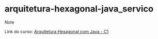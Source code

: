 # arquitetura-hexagonal-java_servico

> [!NOTE]
> Link do curso: [Arquitetura Hexagonal com Java - C1](https://www.udemy.com/course/arquitetura-hexagonal-com-java-1)
